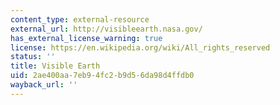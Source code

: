 ```yaml
---
content_type: external-resource
external_url: http://visibleearth.nasa.gov/
has_external_license_warning: true
license: https://en.wikipedia.org/wiki/All_rights_reserved
status: ''
title: Visible Earth
uid: 2ae400aa-7eb9-4fc2-b9d5-6da98d4ffdb0
wayback_url: ''
---
```


